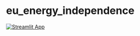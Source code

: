 # eu_energy_independence

[![Streamlit App](https://static.streamlit.io/badges/streamlit_badge_black_white.svg)](https://share.streamlit.io/tonigustavson/eu_energy_independence)
